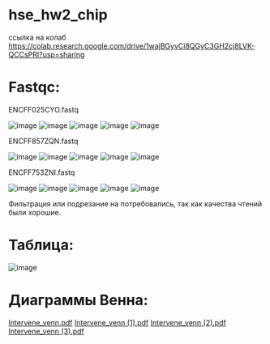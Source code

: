 # hse_hw2_chip

ссылка на колаб https://colab.research.google.com/drive/1wajBGyvCi8QGyC3GH2cj8LVK-QCCsPRI?usp=sharing

# Fastqc:

ENCFF025CYO.fastq

![image](https://user-images.githubusercontent.com/92381120/157698676-35d9813b-2e8d-480d-99eb-5930e47b1fb8.png)
![image](https://user-images.githubusercontent.com/92381120/157698743-38174e99-712f-448b-9bf3-6f25117c41be.png)
![image](https://user-images.githubusercontent.com/92381120/157698793-404496ce-d75c-4b68-97dc-e8a933671bcb.png)
![image](https://user-images.githubusercontent.com/92381120/157698850-c152fa35-19b1-4de1-8c82-719984f10f17.png)
![image](https://user-images.githubusercontent.com/92381120/157698907-a8a13b7c-d3e7-45b8-b4f7-15eacceee68b.png)

ENCFF857ZQN.fastq

![image](https://user-images.githubusercontent.com/92381120/157699514-98905e1d-836e-4bf4-963c-3ac0ea3e3c02.png)
![image](https://user-images.githubusercontent.com/92381120/157699582-b3c8b94c-8f32-4164-b64a-6f838db8c66a.png)
![image](https://user-images.githubusercontent.com/92381120/157699651-67bbb45f-8bf8-4bf1-be37-07769a2581a3.png)
![image](https://user-images.githubusercontent.com/92381120/157699708-981afb1f-c590-4db2-9a53-4fd0d82d18b1.png)
![image](https://user-images.githubusercontent.com/92381120/157699919-0676333e-b669-45d9-9585-b049812d14df.png)

ENCFF753ZNI.fastq

![image](https://user-images.githubusercontent.com/92381120/157699366-e8c1f5af-b0cc-4101-9810-6cd4b15492d7.png)
![image](https://user-images.githubusercontent.com/92381120/157700120-36fcbcd7-c3fa-4bad-a25d-c9b68eeacc32.png)
![image](https://user-images.githubusercontent.com/92381120/157700155-ecb1bde4-704b-4d2a-86ed-8192b505ba3c.png)
![image](https://user-images.githubusercontent.com/92381120/157700195-05292c0a-1bd0-4053-9db9-f43a9ab86d95.png)
![image](https://user-images.githubusercontent.com/92381120/157700229-84f002bc-bbd5-41f4-be61-c9c65d43603a.png)

Фильтрация или подрезание на потребовались, так как качества чтений были хорошие.

# Таблица:

![image](https://user-images.githubusercontent.com/92381120/157700529-53c374d5-9b4a-4ecf-a687-76c00620c969.png)

# Диаграммы Венна:

[Intervene_venn.pdf](https://github.com/antonsokol57/hse_hw2_chip/files/8224937/Intervene_venn.pdf)
[Intervene_venn (1).pdf](https://github.com/antonsokol57/hse_hw2_chip/files/8224939/Intervene_venn.1.pdf)
[Intervene_venn (2).pdf](https://github.com/antonsokol57/hse_hw2_chip/files/8224940/Intervene_venn.2.pdf)
[Intervene_venn (3).pdf](https://github.com/antonsokol57/hse_hw2_chip/files/8224941/Intervene_venn.3.pdf)

